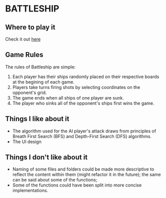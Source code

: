 # BATTLESHIP

## Where to play it
Check it out [here](https://greytearsdev.github.io/battleship-game/)

## Game Rules

The rules of Battleship are simple:

1. Each player has their ships randomly placed on their respective boards at the begining of each game.
2. Players take turns firing shots by selecting coordinates on the opponent's grid.
3. The game ends when all ships of one player are sunk.
4. The player who sinks all of the opponent's ships first wins the game.

## Things I like about it

- The algorithm used for the AI player's attack draws from principles of Breath First Search (BFS) and Depth-First Search (DFS) algorithms.
- The UI design

## Things I don't like about it

- Naming of some files and folders could be made more descriptive to reflect the content within them (might refactor it in the future); the same can be said about some of the functions;
- Some of the functions could have been split into more concise implementations.
